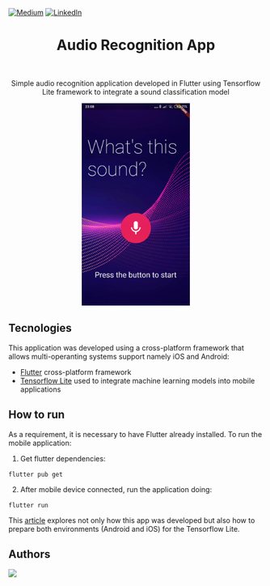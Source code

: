 [![Medium][medium-shield]][medium-url]
[![LinkedIn][linkedin-shield]][linkedin-url]


<h1 align="center"> Audio Recognition App</h1> <br>
<p align="center">Simple audio recognition application developed in Flutter using Tensorflow Lite framework to integrate a sound classification model</p>

<p align="center">
    <img src="images/AndroidPreview.gif" height="400">
</p>


## Tecnologies

This application was developed using a cross-platform framework that allows multi-operanting systems support namely iOS and Android:

- [Flutter](https://flutter.dev) cross-platform framework 
- [Tensorflow Lite](https://www.tensorflow.org/lite) used to integrate machine learning models into mobile applications

## How to run

As a requirement, it is necessary to have Flutter already installed. To run the mobile application:

1. Get flutter dependencies:

```
flutter pub get
```

2. After mobile device connected, run the application doing:

```
flutter run
```

This [article](https://carolinamalbuquerque.medium.com/audio-recognition-using-tensorflow-lite-in-flutter-application-8a4ad39964ae) explores not only how this app was developed but also how to prepare both environments (Android and iOS) for the Tensorflow Lite.

## Authors
<a href="https://github.com/cmalbuquerque/audio_recognition_app/graphs/contributors">
  <img src="https://contributors-img.web.app/image?repo=cmalbuquerque/audio_recognition_app" />
</a>


[stars-shield]: https://img.shields.io/github/stars/cmalbuquerque/repo.svg?style=for-the-badge
[stars-url]: https://github.com/cmalbuquerque/repo/audio_recognition_app
[medium-shield]: https://img.shields.io/badge/-Medium-black.svg?style=for-the-badge&logo=medium&colorB=555
[medium-url]: https://
[linkedin-shield]: https://img.shields.io/badge/-LinkedIn-black.svg?style=for-the-badge&logo=linkedin&colorB=555
[linkedin-url]: https://www.linkedin.com/in/carolina-albuquerque29/

